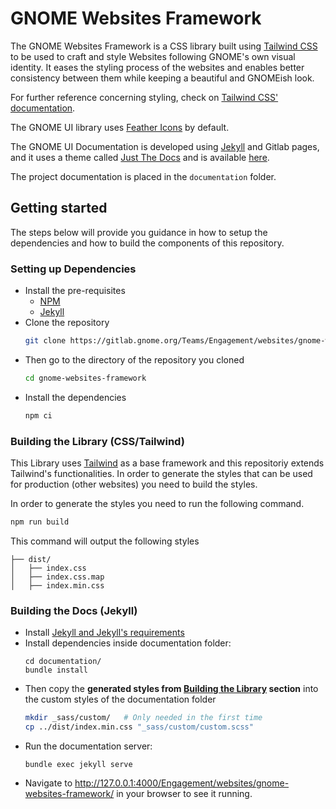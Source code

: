# GNOME Websites Framework

The GNOME Websites Framework is a CSS library built using [Tailwind CSS](https://tailwindcss.com/) to be used to craft and style Websites following GNOME's own visual identity. It eases the styling process of the websites and enables better consistency between them while keeping a beautiful and GNOMEish look.

For further reference concerning styling, check on [Tailwind CSS' documentation](https://tailwindcss.com/).

The GNOME UI library uses [Feather Icons](https://feathericons.com/) by default.

The GNOME UI Documentation is developed using [Jekyll](https://jekyllrb.com/) and Gitlab pages, and it uses a theme called [Just The Docs](https://pmarsceill.github.io/just-the-docs/) and is available [here](https://teams.pages.gitlab.gnome.org/Engagement/websites/gnome-websites-framework/). 

The project documentation is placed in the `documentation` folder.

## Getting started

The steps below will provide you guidance in how to setup the dependencies and how to build the components of this repository.

### Setting up Dependencies

- Install the pre-requisites
  - [NPM](https://www.npmjs.com/get-npm)
  - [Jekyll](https://jekyllrb.com/docs/installation/)
- Clone the repository
    ```sh
    git clone https://gitlab.gnome.org/Teams/Engagement/websites/gnome-websites-framework.git
    ```
- Then go to the directory of the repository you cloned
    ```sh
    cd gnome-websites-framework
    ```
- Install the dependencies
    ```sh
    npm ci
    ```

### Building the Library (CSS/Tailwind)

This Library uses [Tailwind](https://tailwindcss.com/) as a base framework and this repositoriy extends Tailwind's functionalities. In order to generate the styles that can be used for production (other websites) you need to build the styles.

In order to generate the styles you need to run the following command.

```sh
npm run build
```

This command will output the following styles

```
├── dist/
│   ├── index.css
│   ├── index.css.map
│   ├── index.min.css
```

### Building the Docs (Jekyll)

- Install [Jekyll and Jekyll's requirements](https://jekyllrb.com/docs/installation/)
- Install dependencies inside documentation folder:
    ```
    cd documentation/
    bundle install
    ```
- Then copy the **generated styles from [Building the Library](#building-the-library-(css/tailwind)) section** into the custom styles of the documentation folder
    ```sh
    mkdir _sass/custom/   # Only needed in the first time
    cp ../dist/index.min.css "_sass/custom/custom.scss"
    ```
- Run the documentation server:
    ```
    bundle exec jekyll serve
    ```
- Navigate to http://127.0.0.1:4000/Engagement/websites/gnome-websites-framework/ in your browser to see it running.